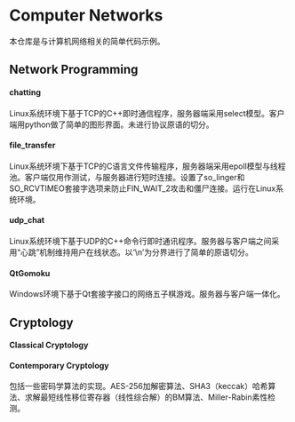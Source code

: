 # Computer Networks

本仓库是与计算机网络相关的简单代码示例。

## Network Programming

#### chatting

Linux系统环境下基于TCP的C++即时通信程序，服务器端采用select模型。客户端用python做了简单的图形界面。未进行协议原语的切分。

#### file_transfer

Linux系统环境下基于TCP的C语言文件传输程序，服务器端采用epoll模型与线程池。客户端仅用作测试，与服务器进行短时连接。设置了so_linger和SO_RCVTIMEO套接字选项来防止FIN_WAIT_2攻击和僵尸连接。运行在Linux系统环境。

#### udp_chat

Linux系统环境下基于UDP的C++命令行即时通讯程序。服务器与客户端之间采用“心跳”机制维持用户在线状态。以‘\n’为分界进行了简单的原语切分。

#### QtGomoku

Windows环境下基于Qt套接字接口的网络五子棋游戏。服务器与客户端一体化。

## Cryptology

#### Classical Cryptology

#### Contemporary Cryptology

包括一些密码学算法的实现。AES-256加解密算法、SHA3（keccak）哈希算法、求解最短线性移位寄存器（线性综合解）的BM算法、Miller-Rabin素性检测。